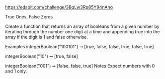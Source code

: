 https://edabit.com/challenge/3BqLw3Rp85Y94nAho

True Ones, False Zeros

Create a function that returns an array of booleans from a given number by iterating through the number one digit at a time and appending true into the array if the digit is 1 and false otherwise.

Examples
integerBoolean("100101") ➞ [true, false, false, true, false, true]

integerBoolean("10") ➞ [true, false]

integerBoolean("001") ➞ [false, false, true]
Notes
Expect numbers with 0 and 1 only.